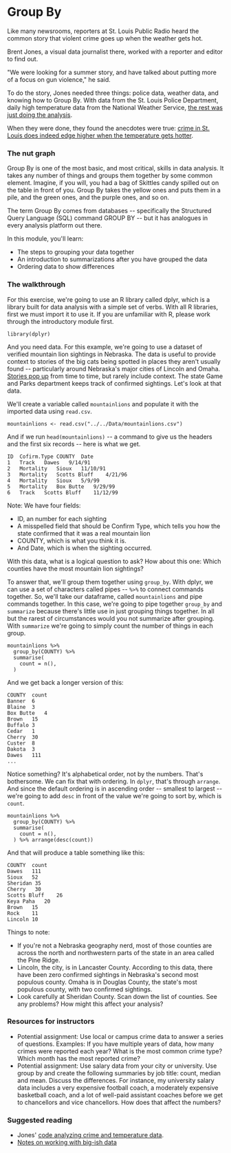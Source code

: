 # Group By

Like many newsrooms, reporters at St. Louis Public Radio heard the common story that violent crime goes up when the weather gets hot.

Brent Jones, a visual data journalist there, worked with a reporter and editor to find out.

"We were looking for a summer story, and have talked about putting more of a focus on gun violence," he said.

To do the story, Jones needed three things: police data, weather data, and knowing how to Group By. With data from the St. Louis Police Department, daily high temperature data from the National Weather Service, [the rest was just doing the analysis](https://github.com/stlpublicradio/2018-05-31-crime-and-heat-analysis/blob/master/crimes-and-heat.ipynb).

When they were done, they found the anecdotes were true: [crime in St. Louis does indeed edge higher when the temperature gets hotter](http://news.stlpublicradio.org/post/warm-weather-worries-st-louis-when-temperatures-rise-crime-often-follows#stream/0).


### The nut graph

Group By is one of the most basic, and most critical, skills in data analysis. It takes any number of things and groups them together by some common element. Imagine, if you will, you had a bag of Skittles candy spilled out on the table in front of you. Group By takes the yellow ones and puts them in a pile, and the green ones, and the purple ones, and so on.

The term Group By comes from databases -- specifically the Structured Query Language (SQL) command GROUP BY -- but it has analogues in every analysis platform out there.

In this module, you'll learn:

* The steps to grouping your data together
* An introduction to summarizations after you have grouped the data
* Ordering data to show differences

### The walkthrough

For this exercise, we're going to use an R library called dplyr, which is a library built for data analysis with a simple set of verbs. With all R libraries, first we must import it to use it. If you are unfamiliar with R, please work through the introductory module first.

```
library(dplyr)
```

And you need data. For this example, we're going to use a dataset of verified mountain lion sightings in Nebraska. The data is useful to provide context to stories of the big cats being spotted in places they aren't usually found -- particularly around Nebraska's major cities of Lincoln and Omaha. [Stories pop up](http://krvn.com/regional-news/woman-reports-mountain-lion-sighting-in-lincoln/) from time to time, but rarely include context. The state Game and Parks department keeps track of confirmed sightings. Let's look at that data.

We'll create a variable called `mountainlions` and populate it with the imported data using `read.csv`.

```
mountainlions <- read.csv("../../Data/mountainlions.csv")
```

And if we run `head(mountainlions)` -- a command to give us the headers and the first six records -- here is what we get.

    ID	Cofirm.Type	COUNTY	Date
    1	Track	Dawes	9/14/91
    2	Mortality	Sioux	11/10/91
    3	Mortality	Scotts Bluff	4/21/96
    4	Mortality	Sioux	5/9/99
    5	Mortality	Box Butte	9/29/99
    6	Track	Scotts Bluff	11/12/99


Note: We have four fields:
* ID, an number for each sighting
* A misspelled field that should be Confirm Type, which tells you how the state confirmed that it was a real mountain lion
* COUNTY, which is what you think it is.
* And Date, which is when the sighting occurred.

With this data, what is a logical question to ask? How about this one: Which counties have the most mountain lion sightings?

To answer that, we'll group them together using `group_by`. With dplyr, we can use a set of characters called pipes -- `%>%` to connect commands together. So, we'll take our dataframe, called `mountainlions` and pipe commands together. In this case, we're going to pipe together `group_by` and `summarize` because there's little use in just grouping things together. In all but the rarest of circumstances would you not summarize after grouping. With `summarize` we're going to simply count the number of things in each group.  

```
mountainlions %>%
  group_by(COUNTY) %>%
  summarise(
    count = n(),
  )
```

And we get back a longer version of this:

    COUNTY	count
    Banner	6
    Blaine	3
    Box Butte	4  
    Brown	15
    Buffalo	3
    Cedar	1
    Cherry	30
    Custer	8
    Dakota	3
    Dawes	111
    ...

Notice something? It's alphabetical order, not by the numbers. That's bothersome. We can fix that with ordering. In `dplyr`, that's through `arrange`. And since the default ordering is in ascending order -- smallest to largest -- we're going to add `desc` in front of the value we're going to sort by, which is `count`.

```
mountainlions %>%
  group_by(COUNTY) %>%
  summarise(
    count = n(),
  ) %>% arrange(desc(count))
```

And that will produce a table something like this:

    COUNTY	count
    Dawes	111
    Sioux	52  
    Sheridan 35
    Cherry   30
    Scotts Bluff	26
    Keya Paha	20
    Brown	15
    Rock	11
    Lincoln	10

Things to note:

* If you're not a Nebraska geography nerd, most of those counties are across the north and northwestern parts of the state in an area called the Pine Ridge.
* Lincoln, the city, is in Lancaster County. According to this data, there have been zero confirmed sightings in Nebraska's second most populous county. Omaha is in Douglas County, the state's most populous county, with two confirmed sightings.
* Look carefully at Sheridan County. Scan down the list of counties. See any problems? How might this affect your analysis?

### Resources for instructors

* Potential assignment: Use local or campus crime data to answer a series of questions. Examples: If you have multiple years of data, how many crimes were reported each year? What is the most common crime type? Which month has the most reported crime?
* Potential assignment: Use salary data from your city or university. Use group by and create the following summaries by job title: count, median and mean. Discuss the differences. For instance, my university salary data includes a very expensive football coach, a moderately expensive basketball coach, and a lot of well-paid assistant coaches before we get to chancellors and vice chancellors. How does that affect the numbers?

### Suggested reading

* Jones' [code analyzing crime and temperature data](https://github.com/stlpublicradio/2018-05-31-crime-and-heat-analysis/blob/master/crimes-and-heat.ipynb).
* [Notes on working with big-ish data](https://source.opennews.org/articles/notes-working-big-ish-data/)

